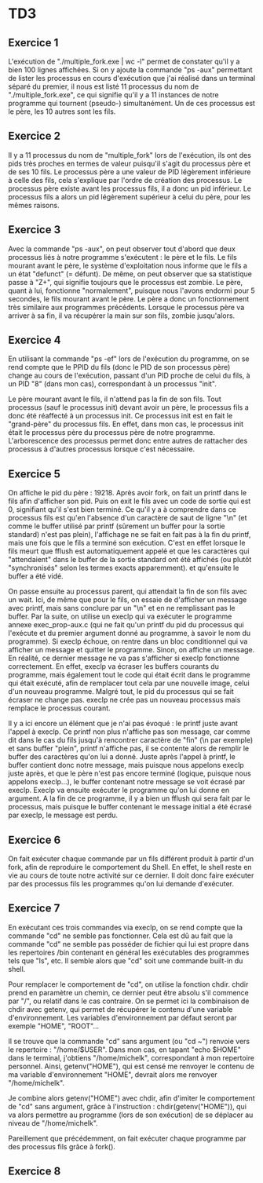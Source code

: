 # TD3

## Exercice 1

L'exécution de "./multiple_fork.exe | wc -l" permet de constater qu'il y a
bien 100 lignes affichées. Si on y ajoute la commande "ps -aux"
permettant de lister les processus en cours d'exécution que j'ai réalisé dans
un terminal séparé du premier, il nous est listé 11 processus du nom de
"./multiple_fork.exe", ce qui signifie qu'il y a 11 instances de notre
programme qui tournent (pseudo-) simultanément.
Un de ces processus est le père, les 10 autres sont les fils.

## Exercice 2

Il y a 11 processus du nom de "multiple_fork" lors de l'exécution,
ils ont des pids très proches en termes de valeur puisqu'il s'agit du
processus père et de ses 10 fils.
Le processus père a une valeur de PID légèrement inférieure à celle des fils,
cela s'explique par l'ordre de création des processus. Le processus père
existe avant les processus fils, il a donc un pid inférieur.
Le processus fils a alors un pid légèrement supérieur à celui du père, pour
les mêmes raisons.

## Exercice 3

Avec la commande "ps -aux", on peut observer tout d'abord que deux processus
liés à notre programme s'exécutent : le père et le fils.
Le fils mourant avant le père, le système d'exploitation nous informe que le
fils a un état "defunct" (= défunt). De même, on peut observer que sa
statistique passe à "Z+", qui signifie toujours que le processus est zombie.
Le père, quant à lui, fonctionne "normalement", puisque nous l'avons
endormi pour 5 secondes, le fils mourant avant le père. Le père a donc un
fonctionnement très similaire aux programmes précédents. Lorsque
le processus père va arriver à sa fin, il va récupérer la main sur son fils,
zombie jusqu'alors.

## Exercice 4

En utilisant la commande "ps -ef" lors de l'exécution du programme,
on se rend compte que le PPID du fils (donc le PID de son processus père)
change au cours de l'exécution, passant d'un PID proche de celui du fils, à
un PID "8" (dans mon cas), correspondant à un processus "init".

Le père mourant avant le fils, il n'attend pas la fin de son fils.
Tout processus (sauf le processus init) devant avoir un père, le processus
fils a donc été réaffecté à un processus init.
Ce processus init est en fait le "grand-père" du processus fils.
En effet, dans mon cas, le processus init était le processus père du processus
père de notre programme.
L'arborescence des processus permet donc entre autres de rattacher
des processus à d'autres processus lorsque c'est nécessaire.

## Exercice 5

On affiche le pid du père : 19218.
Après avoir fork, on fait un printf dans le fils afin d'afficher son pid.
Puis on exit le fils avec un code de sortie qui est 0, signifiant qu'il s'est
bien terminé.
Ce qu'il y a à comprendre dans ce processus fils est qu'en l'absence d'un
caractère de saut de ligne "\n" (et comme le buffer utilisé par printf
(sûrement un buffer pour la sortie standard) n'est
pas plein), l'affichage ne se fait en fait pas à la fin du printf, mais
une fois que le fils a terminé son exécution.
C'est en effet lorsque le fils meurt que fflush est automatiquement appelé
et que les caractères qui "attendaient" dans le buffer de la sortie standard
ont été affichés (ou plutôt "synchronisés" selon les termes exacts apparemment).
et qu'ensuite le buffer a été vidé.

On passe ensuite au processus parent, qui attendait la fin de son fils avec
un wait.
Ici, de même que pour le fils, on essaie de d'afficher un message avec
printf, mais sans conclure par un "\n" et en ne remplissant pas le buffer.
Par la suite, on utilise un execlp qui va exécuter le programme annexe
exec_prop-aux.c (qui ne fait qu'un printf du pid du processus qui l'exécute
et du premier argument donné au programme, à savoir le nom du programme).
Si execlp échoue, on rentre dans un bloc conditionnel qui va afficher un message
et quitter le programme.
Sinon, on affiche un message.
En réalité, ce dernier message ne va pas s'afficher si execlp fonctionne
correctement. En effet, execlp va écraser les buffers courants du programme,
mais également tout le code qui était écrit dans le programme qui était
exécuté, afin de remplacer tout cela par une nouvelle image, celui d'un nouveau
programme. Malgré tout, le pid du processus qui se fait écraser ne change pas.
execlp ne crée pas un nouveau processus mais remplace le processus courant.

Il y a ici encore un élément que je n'ai pas évoqué : le printf juste avant
l'appel à execlp.
Ce printf non plus n'affiche pas son message, car comme dit dans le cas du fils
jusqu'à rencontrer caractère de "fin" (\n par exemple) et sans buffer "plein",
printf n'affiche pas, il se contente alors de remplir le buffer des caractères
qu'on lui a donné.
Juste après l'appel à printf, le buffer contient donc notre message, mais
puisque nous appelons execlp juste après, et que le père n'est pas encore
terminé (logique, puisque nous appelons execlp...), le buffer contenant
notre message se voit écrasé par execlp.
Execlp va ensuite exécuter le programme qu'on lui donne en argument.
A la fin de ce programme, il y a bien un fflush qui sera fait par le processus,
mais puisque le buffer contenant le message initial a été écrasé par execlp,
le message est perdu.

## Exercice 6

On fait exécuter chaque commande par un fils différent produit à partir d'un fork,
afin de reproduire le comportement du Shell.
En effet, le shell reste en vie au cours de toute notre activité sur ce
dernier. Il doit donc faire exécuter par des processus fils les programmes
qu'on lui demande d'exécuter.

## Exercice 7

En exécutant ces trois commandes via execlp, on se rend compte que la commande
"cd" ne semble pas fonctionner. Cela est dû au fait que la commande "cd"
ne semble pas posséder de fichier qui lui est propre dans les repertoires
/bin contenant en général les exécutables des programmes tels que "ls", etc.
Il semble alors que "cd" soit une commande built-in du shell.

Pour remplacer le comportement de "cd", on utilise la fonction chdir.
chdir prend en paramètre un chemin, ce dernier peut être absolu s'il
commence par "/", ou relatif dans le cas contraire.
On se permet ici la combinaison de chdir avec getenv, qui permet de récupérer
le contenu d'une variable d'environnement.
Les variables d'environnement par défaut seront par exemple "HOME", "ROOT"...

Il se trouve que la commande "cd" sans argument (ou "cd ~") renvoie vers
le repertoire : "/home/$USER".
Dans mon cas, en tapant "echo $HOME" dans le terminal, j'obtiens
"/home/michelk", correspondant à mon repertoire personnel.
Ainsi, getenv("HOME"), qui est censé me renvoyer le contenu de ma variable
d'environnement "HOME", devrait alors me renvoyer "/home/michelk".

Je combine alors getenv("HOME") avec chdir, afin d'imiter le comportement
de "cd" sans argument, grâce à l'instruction : chdir(getenv("HOME")), qui
va alors permettre au programme (lors de son exécution) de se déplacer 
au niveau de "/home/michelk".

Pareillement que précédemment, on fait exécuter chaque programme par des
processus fils grâce à fork().

## Exercice 8

